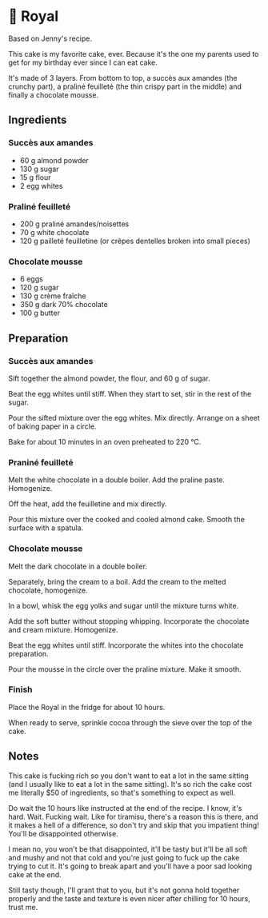 # 🍰 Royal

Based on Jenny's recipe.

This cake is my favorite cake, ever. Because it's the one my parents
used to get for my birthday ever since I can eat cake.

It's made of 3 layers. From bottom to top, a succès aux amandes (the
crunchy part), a praliné feuilleté (the thin crispy part in the middle)
and finally a chocolate mousse.

## Ingredients

### Succès aux amandes

* 60 g almond powder
* 130 g sugar
* 15 g flour
* 2 egg whites

### Praliné feuilleté

* 200 g praliné amandes/noisettes
* 70 g white chocolate
* 120 g pailleté feuilletine (or crêpes dentelles broken into small pieces)

### Chocolate mousse

* 6 eggs
* 120 g sugar
* 130 g crème fraîche
* 350 g dark 70% chocolate
* 100 g butter

## Preparation

### Succès aux amandes

Sift together the almond powder, the flour, and 60 g of sugar.

Beat the egg whites until stiff. When they start to set, stir in the
rest of the sugar.

Pour the sifted mixture over the egg whites. Mix directly. Arrange on a
sheet of baking paper in a circle.

Bake for about 10 minutes in an oven preheated to 220 °C.

### Praniné feuilleté

Melt the white chocolate in a double boiler. Add the praline paste.
Homogenize.

Off the heat, add the feuilletine and mix directly.

Pour this mixture over the cooked and cooled almond cake. Smooth the
surface with a spatula.

### Chocolate mousse

Melt the dark chocolate in a double boiler.

Separately, bring the cream to a boil. Add the cream to the melted
chocolate, homogenize.

In a bowl, whisk the egg yolks and sugar until the mixture turns white.

Add the soft butter without stopping whipping. Incorporate the
chocolate and cream mixture. Homogenize.

Beat the egg whites until stiff. Incorporate the whites into the
chocolate preparation.

Pour the mousse in the circle over the praline mixture. Make it smooth.

### Finish

Place the Royal in the fridge for about 10 hours.

When ready to serve, sprinkle cocoa through the sieve over the top of
the cake.

## Notes

This cake is fucking rich so you don't want to eat a lot in the same
sitting (and I usually like to eat a lot in the same sitting). It's so
rich the cake cost me literally $50 of ingredients, so that's something
to expect as well.

Do wait the 10 hours like instructed at the end of the recipe. I know,
it's hard. Wait. Fucking wait. Like for tiramisu, there's a reason this
is there, and it makes a hell of a difference, so don't try and skip
that you impatient thing! You'll be disappointed otherwise.

I mean no, you won't be that disappointed, it'll be tasty but it'll be
all soft and mushy and not that cold and you're just going to fuck up
the cake trying to cut it. It's going to break apart and you'll have a
poor sad looking cake at the end.

Still tasty though, I'll grant that to you, but it's not gonna hold
together properly and the taste and texture is even nicer after chilling
for 10 hours, trust me.
